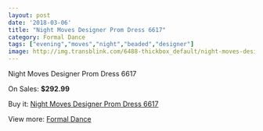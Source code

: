 ```yaml
---
layout: post
date: '2018-03-06'
title: "Night Moves Designer Prom Dress 6617"
category: Formal Dance
tags: ["evening","moves","night","beaded","designer"]
image: http://img.transblink.com/6488-thickbox_default/night-moves-designer-prom-dress-6617.jpg
---
```

Night Moves Designer Prom Dress 6617

On Sales: **$292.99**
<a href="https://www.transblink.com/en/formal-dance/2095-night-moves-designer-prom-dress-6617.html"><amp-img layout="responsive" width="600" height="600" src="//img.transblink.com/6488-thickbox_default/night-moves-designer-prom-dress-6617.jpg" alt="Night Moves Designer Prom Dress 6617 0" /></a>
<a href="https://www.transblink.com/en/formal-dance/2095-night-moves-designer-prom-dress-6617.html"><amp-img layout="responsive" width="600" height="600" src="//img.transblink.com/6489-thickbox_default/night-moves-designer-prom-dress-6617.jpg" alt="Night Moves Designer Prom Dress 6617 1" /></a>

Buy it: [Night Moves Designer Prom Dress 6617](https://www.transblink.com/en/formal-dance/2095-night-moves-designer-prom-dress-6617.html "Night Moves Designer Prom Dress 6617")

View more: [Formal Dance](https://www.transblink.com/en/6-formal-dance "Formal Dance")